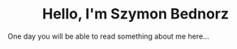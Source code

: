 <h1 align="center">Hello, I'm Szymon Bednorz</h1>

One day you will be able to read something about me here...
